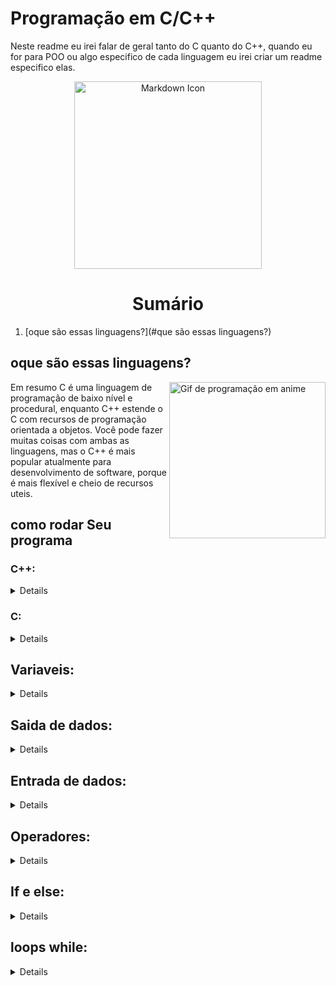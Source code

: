 # Programação em C/C++

Neste readme eu irei falar de geral tanto do C quanto do C++, quando eu for para POO ou algo especifico de cada linguagem eu irei criar um readme especifico elas.


<p align="center">
  <img src="https://cdn0.iconfinder.com/data/icons/octicons/1024/markdown-512.png" alt="Markdown Icon" width="300px" height="300px">
</p>

<h1 align="center"> Sumário </h1>

01. [oque são essas linguagens?](#que são essas linguagens?)

## oque são essas linguagens? 

<img align="right" src="https://media.tenor.com/2c7diqh1oVIAAAAC/anime-computer.gif" width="250" alt="Gif de programação em anime">

Em resumo C é uma linguagem de programação de baixo nível e procedural, enquanto C++ estende o C com recursos de programação orientada a objetos. Você pode fazer muitas coisas com ambas as linguagens, mas o C++ é mais popular atualmente para desenvolvimento de software, porque é mais flexível e cheio de recursos uteis.

## como rodar Seu programa

### C++:
  <details>

    g++ <Seu_programa.c++> -o <Seu_programa>
    ./<Seu_programa>

  </details>

### C:

 <details>

    make <Seu_programa>
    ./<Seu_programa>

</details>

## Variaveis:
<details>

<img align="right" src="https://noic.com.br/wp-content/uploads/2021/07/scene1.gif" width="200" alt="Variaveis">


Variaveis são espaço da memoria para amazenar dados.

### sintaxe:
    declaraçao: <tipo><nome>;

Nomeclatura:

* não pode numero 1ª posição.

* não pode caracteres especiais.

* não pode espaço

* pode ter letras, _, e numeros no final do nome

### tipos de variaveis:

* char 8bits  -128 a 127

* int(shot) 16bits  -32.768 a 32.767

* int (long) 32bits -2.147.483.648 a 2.147.483.647

* float 32bits -3.4e38 a 3.4e38.

* double 64bits -1.7e308 a 1.7e308.


operador = oque esta á direita é atribuido á variavel que está á esquerda o operador:

sintaxe: 

    <variavel> = <informação>;

constantes diretiva "#define": cria-se um identicador para um dado de qualquer tipo
mesma regra de nomenclatura de variaveis

sintaxe declaração:

    #define <nome> <valor>

### exemplo:

    #include <stdio.h>

    #define texto "Entrada e saida de dados."

    int main()
    {
        printf("%s\n", texto);

        int idade = 0;
        float altura = 0.0;
        char nome[50] = "";

        printf("digita sua idade:");
        scanf("\n%d", &idade);

        printf("digita sua altura:");
        scanf("\n%f", &altura);

        printf("digite seu nome: ");
        scanf("\n%s", nome);

        printf("olá %s, que bom de conhecer!!.\n Sua altura é de %.2f, muito bom para sua idade %d.\n", nome, altura, idade);
        
    }

 </details>

## Saida de dados:

 <details>

sintaxe:  

    printf("<texto>", <v1>,<v2>,...,<vn>); 

posso ter nenhum texto com varias variavei, tambem com texto e sem variavel ou os dois juntos

* d ou i= numeros do tipo int

* x= numeros do tipo int em base de hexadecimal

* f= numeros do tipo float

* e= numeros em notaçao cientifica

* c= caracteristicas alfanumericos

* s= sequencia de caracteres alfanumericos (strings)

* .<num>= especificaa quantos digitos terao depois da virgula

* \a= toca um bipe

* \b backspace

* \n= quebra uma linha

* \t= tabulaçao horizontal

* \r= retorna ao inicio da linha

* \o= caractere nulo

* \v= tabulaçao vertical

* \\= caractere \

* \'= caractere '

* \"= caractere "

* \?= caractere ?

* \123= caractere relacionado ao codigo 123 em octal

* \x12= caractere relacionado ao codigo 12 em hexadecimal

### Exemplo:

    #include <stdio.h>

    int main()
    {
        printf("oi, tudo bem? tenho 6 anos e programo. \n");

        printf("valor inteiro: %d.\n", 10);
        printf("valor real: %f.\n", 3.1459265);
        printf("valor real com apenas duas casa: %.2f.\n", 3.1459265);
        printf("Dado de texto: %c. \n", 'a');
        printf("Dado de texto: %s. \n", "testando");
    }

 </details>

## Entrada de dados:

<details>

sintaxe: 

    (<form.>, &<v1>, &<v2>, ...,&<vN>); 

da para ter 1 ou N variaveis.

sintaxe: 

    (<form.>, <form.>, &<v1>, &<v2>, ...,&<vN>); 

cada form. representa cada variavel espectivamente ou se <1form.>= v1 e <2form.>= v2

* d ou i= numeros do tipo int

* x= numeros do tipo int em base de hexadecimal

* f= numeros do tipo float

* e= numeros em notaçao cientifica

* c= caracteristicas alfanumericos

* s= sequencia de caracteres alfanumericos (strings)

* .<^chars>= lê todos os dados digitados, exceto os especificados em "chars"

### exemplo:


    #include <stdio.h>

    int main()
    {
        int idade = 0;
        int ano = 0;

        printf("valor inicial da idade: %d.\n", idade);

        printf("digite uma idade: ");
        scanf("\n%d", &idade);
        printf("digite o ano de nascimento: ");
        scanf("\n%d", &ano);

        printf("Idade informada: %d.\n", idade);
        printf("ano informado: %d.\n", ano);
    }

</details>

## Operadores:

<details>

Operadores: +,-,*,/ e % -- existe precedencia entre os operadores

operadore de atribuiçao aritimética

incremento em 1 unidade: ++

decremento em uma unidade: --

incremento generico: +=

decremento genérico: -=

atribuiçao com multiplicaçao: *=

atribuiçao com divisao: /=


    #include <stdio.h>

    int main()
    {
        int A, B, soma, subtr, mlt, divis;
        int dado = 10;

        printf("digite um valor:");
        scanf("\n%d", &A);
        printf("digite um segundo valor:");
        scanf("\n%d", &B);

        soma = A + B;
        subtr = A - B;
        mlt = A * B;
        divis = A / B;

        printf("seu resultados:\n ");
        printf("Soma: %d\n", soma);
        printf("Subtra: %d\n", subtr);
        printf("multipli: %d\n", mlt);
        printf("Divisão: %d\n", divis);

        printf(" Dado antes do incremento: %d.\n", dado);
        dado++;
        printf(" Dado depois do incremento: %d.\n", dado);
        dado--;
        printf(" Dado depois do decremento: %d.\n", dado);
        dado += 3;
        printf(" Depois do incremento em 3 unidades: %d.\n", dado);
        dado -= 2;
        printf(" Depois do decremento em 2 unidades: %d.\n", dado);
        dado *= 10;
        printf(" Depois de multiplicar por 10: %d.\n", dado);
        dado /= 10;
        printf(" Depois de dividir por 10: %d.\n", dado);
        dado--;
        printf(" Dado depois do decremento: %d.\n", dado);
    }

</details>

## If e else:

<details>

if-else:

se a condiçao for verdadeira o bloco if é executado e o bloco else é iginorado


Em C, a estrutura else if é usada para verificar múltiplas condições em sequência, assim como em Rust.

Ela permite que você teste várias condições alternativas quando a condição inicial do if for falsa.

sintaxe:

    if (<condição1>) { <bloco de código a ser executado se a condição1 for verdadeira>}

    else if (<condição2>) { <bloco de código a ser executado se a condição2 for verdadeira>}

    else if (<condição3>) { <bloco de código a ser executado se a condição3 for verdadeira>}

    else {<bloco de código a ser executado se nenhuma das condições anteriores for verdadeira>}

exemplo:

    int main()
    {
        float nota1, nota2, nota3, media;
        printf("Insira a nota 1: ");
        scanf("%f", &nota1);

        printf("Insira a nota 2: ");
        scanf("%f", &nota2);

        printf("Insira a nota 3: ");
        scanf("%f", &nota3);

        media = (nota1 + nota2 + nota3) / 3;

        if (media >= 7.0)
        {
            printf("Aprovado(a)! %.2f\n", media);
        }
        else if (media >= 4.0 && media < 7.0)
        {
            printf("tem direito a exame! %.2f\n", media);
        }
        else
        {
            printf("reprovado(a) %.2f\n", media);
        }
    }

</details>

## loops while:

<details>

um erro comum de uma variavel onde o conteudo nao é conhecido pelo programador o esqueceu de colocar a instruçao isso é um erro sermantico

### comando while

inicializaçao de uma ou mais ariaveis de controle

definiçao de uma condiçao de parada

enquanto for verdadeira: repete

Atualizaçao das variaveis de controle

CUIDADO: loop infinito

    while (<condição>){
    <bloco_de_comandos>
    }
    
### Exemplo:

    #include <unistd.h>
    #include <stdio.h>
    #include <time.h>
    int main(){

        clock_t start, end;
        double cpu_time_used;

        start=clock(); // Captura o tempo de início


        int i=1;
        int j;
        printf("digite o tempo que voce quer contar: ");
        scanf("\n%d", &j);

        while(i <= j){
            printf("%d\n", i);
            sleep(1); // Aguarda 1 segundo


            i++; // o i++ ele pega o valor de i e soma mais 1 e joga de volta do proprio i
        }
        end =clock(); // Captura o tempo de fim
        cpu_time_used=((double) (end-start))/CLOCKS_PER_SEC; // Calcula o tempo total em segundos
        printf("tempo de execução: %2.f segundos\n",cpu_time_used);
        return 0;
    }

</details>   